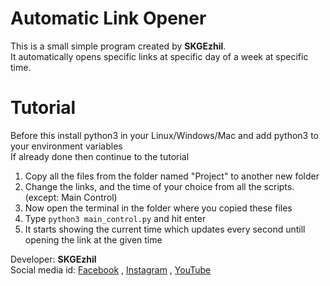 # Automatic Link Opener

This is a small simple program created by **SKGEzhil**.<br/>
It automatically opens specific links at specific day of a week at specific time.

# Tutorial

Before this install python3 in your Linux/Windows/Mac and add python3 to your environment variables<br/>
If already done then continue to the tutorial<br/>

1. Copy all the files from the folder named "Project" to another new folder
2. Change the links, and the time of your choice from all the scripts.(except: Main Control)
3. Now open the terminal in the folder where you copied these files
4. Type ```python3 main_control.py``` and hit enter
5. It starts showing the current time which updates every second untill opening the link at the given time

Developer: **SKGEzhil**<br/>
Social media id: [Facebook](http://facebook.com/skgezhil2005) , [Instagram](http://instagram.com/skgezhil2005) , [YouTube](http://youtube.com/skgezhil) 
